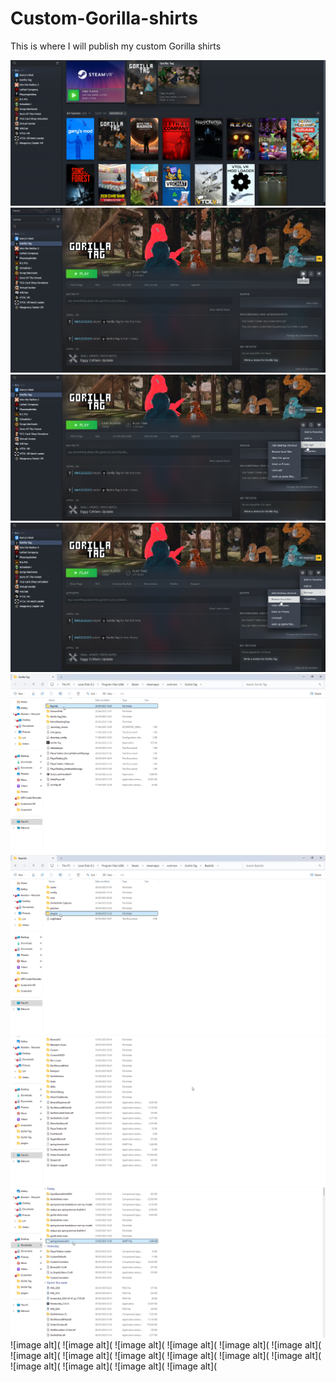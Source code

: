 # Custom-Gorilla-shirts
This is where I will publish my custom Gorilla shirts


![image alt](https://github.com/BLOL12/Custom-Gorilla-shirts/blob/main/2025-05-02%2011-11-16-52.png?raw=true)
![image alt](https://github.com/BLOL12/Custom-Gorilla-shirts/blob/main/2025-05-02%2011-11-36-74.png?raw=true)
![image alt](https://github.com/BLOL12/Custom-Gorilla-shirts/blob/main/2025-05-02%2011-11-44-80.png?raw=true)
![image alt](https://github.com/BLOL12/Custom-Gorilla-shirts/blob/main/2025-05-02%2011-11-53-08.png?raw=true)
![image alt](https://github.com/BLOL12/Custom-Gorilla-shirts/blob/main/2025-05-02%2011-22-06-69.png?raw=true)
![image alt](https://github.com/BLOL12/Custom-Gorilla-shirts/blob/main/2025-05-02%2011-22-48-30.png?raw=true)
![image alt](https://github.com/BLOL12/Custom-Gorilla-shirts/blob/main/2025-05-10%2017-41-09-35.png?raw=true)
![image alt](https://github.com/BLOL12/Custom-Gorilla-shirts/blob/main/2025-05-10%2017-41-58-58.png?raw=true)
![image alt](
![image alt](
![image alt](
![image alt](
![image alt](
![image alt](
![image alt](
![image alt](
![image alt](
![image alt](
![image alt](
![image alt](
![image alt](
![image alt](
![image alt](
![image alt](
